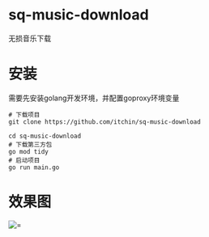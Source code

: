 # sq-music-download
无损音乐下载

# 安装
需要先安装golang开发环境，并配置goproxy环境变量
```
# 下载项目
git clone https://github.com/itchin/sq-music-download

cd sq-music-download
# 下载第三方包
go mod tidy
# 启动项目
go run main.go
```

# 效果图
![=](https://www.zx95.net/images/2020/07/22/d.jpg)
